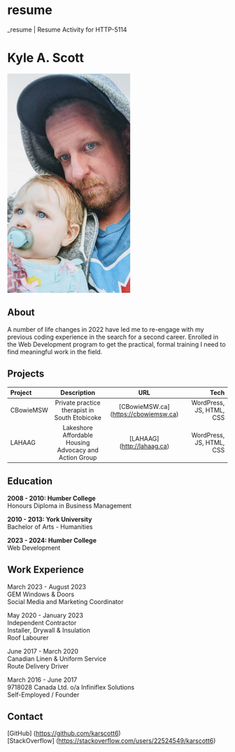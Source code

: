 # resume
_resume | Resume Activity for HTTP-5114

# Kyle A. Scott

![My daughter and I](_readme/portrait2.jpg)

## About

A number of life changes in 2022 have led me to re-engage with my previous coding experience in the search for a second career. Enrolled in the Web Development program to get the practical, formal training I need to find meaningful work in the field.

## Projects

| Project | Description | URL | Tech |
| :---    | :----: | :----: | ---:|
| CBowieMSW | Private practice therapist in South Etobicoke |  [CBowieMSW.ca] (https://cbowiemsw.ca) | WordPress, JS, HTML, CSS |
| LAHAAG | Lakeshore Affordable Housing Advocacy and Action Group | [LAHAAG] (http://lahaag.ca) | WordPress, JS, HTML, CSS |

## Education

**2008 - 2010: Humber College**  
Honours Diploma in Business Management

**2010 - 2013: York University**  
Bachelor of Arts - Humanities

**2023 - 2024: Humber College**  
Web Development

## Work Experience

March 2023 - August 2023  
GEM Windows & Doors  
Social Media and Marketing Coordinator

May 2020 - January 2023  
Independent Contractor  
Installer, Drywall & Insulation  
Roof Labourer  

June 2017 - March 2020  
Canadian Linen & Uniform Service  
Route Delivery Driver  

March 2016 - June 2017  
9718028 Canada Ltd. o/a Infiniflex Solutions  
Self-Employed / Founder

## Contact

[GitHub] (https://github.com/karscott6)  
[StackOverflow] (https://stackoverflow.com/users/22524549/karscott6)